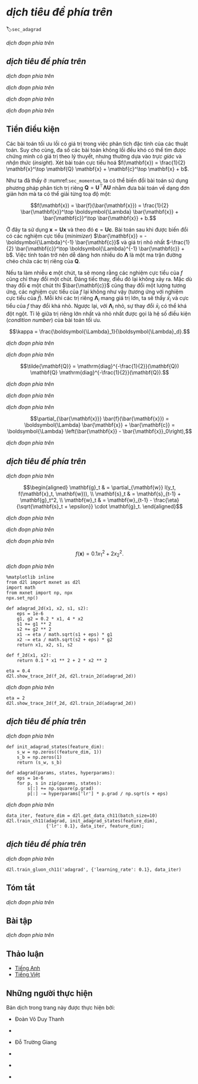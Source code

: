 <!-- ===================== Bắt đầu dịch Phần 1 ==================== -->
<!-- ========================================= REVISE PHẦN 1 - BẮT ĐẦU =================================== -->

<!--
# Adagrad
-->

# *dịch tiêu đề phía trên*
:label:`sec_adagrad`

<!--
Let us begin by considering learning problems with features that occur infrequently.
-->

*dịch đoạn phía trên*

<!--
## Sparse Features and Learning Rates
-->

## *dịch tiêu đề phía trên*

<!--
Imagine that we are training a language model.
To get good accuracy we typically want to decrease the learning rate as we keep on training, usually at a rate of $\mathcal{O}(t^{-\frac{1}{2}})$ or slower.
Now consider a model training on sparse features, i.e., features that occur only infrequently.
This is common for natural language, e.g., it is a lot less likely that we will see the word *preconditioning* than *learning*.
However, it is also common in other areas such as computational advertising and personalized collaborative filtering.
After all, there are many things that are of interest only for a small number of people.
-->

*dịch đoạn phía trên*

<!--
Parameters associated with infrequent features only receive meaningful updates whenever these features occur.
Given a decreasing learning rate we might end up in a situation where the parameters for common features converge rather quickly to their optimal values, 
whereas for infrequent features we are still short of observing them sufficiently frequently before their optimal values can be determined.
In other words, the learning rate either decreases too quickly for frequent features or too slowly for infrequent ones.
-->

*dịch đoạn phía trên*

<!--
A possible hack to redress this issue would be to count the number of times we see a particular feature and to use this as a clock for adjusting learning rates.
That is, rather than choosing a learning rate of the form $\eta = \frac{\eta_0}{\sqrt{t + c}}$ we could use $\eta_i = \frac{\eta_0}{\sqrt{s(i, t) + c}}$.
Here $s(i, t)$ counts the number of nonzeros for feature $i$ that we have observed up to time $t$.
This is actually quite easy to implement at no meaningful overhead.
However, it fails whenever we do not quite have sparsity but rather just data where the gradients are often very small and only rarely large.
After all, it is unclear where one would draw the line between something that qualifies as an observed feature or not.
-->

*dịch đoạn phía trên*

<!--
Adagrad by :cite:`Duchi.Hazan.Singer.2011` addresses this by replacing the rather crude counter $s(i, t)$ by an aggregate of the squares of previously observed gradients.
In particular, it uses $s(i, t+1) = s(i, t) + \left(\partial_i f(\mathbf{x})\right)^2$ as a means to adjust the learning rate.
This has two benefits: first, we no longer need to decide just when a gradient is large enough.
Second, it scales automatically with the magnitude of the gradients.
Coordinates that routinely correspond to large gradients are scaled down significantly, whereas others with small gradients receive a much more gentle treatment.
In practice this leads to a very effective optimization procedure for computational advertising and related problems.
But this hides some of the additional benefits inherent in Adagrad that are best understood in the context of preconditioning.
-->

*dịch đoạn phía trên*

<!-- ===================== Kết thúc dịch Phần 1 ===================== -->

<!-- ===================== Bắt đầu dịch Phần 2 ===================== -->

<!--
## Preconditioning
-->

## Tiền điều kiện

<!--
Convex optimization problems are good for analyzing the characteristics of algorithms.
After all, for most nonconvex problems it is difficult to derive meaningful theoretical guarantees, but *intuition* and *insight* often carry over.
Let us look at the problem of minimizing $f(\mathbf{x}) = \frac{1}{2} \mathbf{x}^\top \mathbf{Q} \mathbf{x} + \mathbf{c}^\top \mathbf{x} + b$.
-->

Các bài toán tối ưu lồi có giá trị trong việc phân tích đặc tính của các thuật toán.
Suy cho cùng, đa số các bài toán không lồi đều khó có thể tìm được chứng minh có giá trị theo lý thuyết, nhưng thường dựa vào *trực giác* và *nhận thức* (*insight*).
Xét bài toán cực tiểu hoá $f(\mathbf{x}) = \frac{1}{2} \mathbf{x}^\top \mathbf{Q} \mathbf{x} + \mathbf{c}^\top \mathbf{x} + b$.

<!--
As we saw in :numref:`sec_momentum`, it is possible to rewrite this problem in terms of its eigendecomposition 
$\mathbf{Q} = \mathbf{U}^\top \boldsymbol{\Lambda} \mathbf{U}$ to arrive at a much simplified problem where each coordinate can be solved individually:
-->

Như ta đã thấy ở :numref:`sec_momentum`, ta có thể biến đổi bài toán sử dụng phương pháp phân tích trị riêng $\mathbf{Q} = \mathbf{U}^\top \boldsymbol{\Lambda} \mathbf{U}$ nhằm đưa bài toán về dạng đơn giản hơn mà ta có thể giải từng toạ độ một:


$$f(\mathbf{x}) = \bar{f}(\bar{\mathbf{x}}) = \frac{1}{2} \bar{\mathbf{x}}^\top \boldsymbol{\Lambda} \bar{\mathbf{x}} + \bar{\mathbf{c}}^\top \bar{\mathbf{x}} + b.$$


<!--
Here we used $\mathbf{x} = \mathbf{U} \mathbf{x}$ and consequently $\mathbf{c} = \mathbf{U} \mathbf{c}$.
The modified problem has as its minimizer $\bar{\mathbf{x}} = -\boldsymbol{\Lambda}^{-1} \bar{\mathbf{c}}$ 
and minimum value $-\frac{1}{2} \bar{\mathbf{c}}^\top \boldsymbol{\Lambda}^{-1} \bar{\mathbf{c}} + b$.
This is much easier to compute since $\boldsymbol{\Lambda}$ is a diagonal matrix containing the eigenvalues of $\mathbf{Q}$.
-->

Ở đây ta sử dụng $\mathbf{x} = \mathbf{U} \mathbf{x}$ và theo đó $\mathbf{c} = \mathbf{U} \mathbf{c}$.
Bài toán sau khi được biến đổi có các nghiệm cực tiểu (*minimizer*) $\bar{\mathbf{x}} = -\boldsymbol{\Lambda}^{-1} \bar{\mathbf{c}}$ và giá trị nhỏ nhất $-\frac{1}{2} \bar{\mathbf{c}}^\top \boldsymbol{\Lambda}^{-1} \bar{\mathbf{c}} + b$.
Việc tính toán trở nên dễ dàng hơn nhiều do $\boldsymbol{\Lambda}$ là một ma trận đường chéo chứa các trị riêng của $\mathbf{Q}$.

<!--
If we perturb $\mathbf{c}$ slightly we would hope to find only slight changes in the minimizer of $f$.
Unfortunately this is not the case.
While slight changes in $\mathbf{c}$ lead to equally slight changes in $\bar{\mathbf{c}}$, this is not the case for the minimizer of $f$ (and of $\bar{f}$ respectively).
Whenever the eigenvalues $\boldsymbol{\Lambda}_i$ are large we will see only small changes in $\bar{x}_i$ and in the minimum of $\bar{f}$.
Conversely, for small $\boldsymbol{\Lambda}_i$ changes in $\bar{x}_i$ can be dramatic.
The ratio between the largest and the smallest eigenvalue is called the condition number of an optimization problem.
-->

Nếu ta làm nhiễu $\mathbf{c}$ một chút, ta sẽ mong rằng các nghiệm cực tiểu của $f$ cũng chỉ thay đổi một chút.
Đáng tiếc thay, điều đó lại không xảy ra.
Mặc dù thay đổi $\mathbf{c}$ một chút thì $\bar{\mathbf{c}}$ cũng thay đổi một lượng tương ứng, các nghiệm cực tiểu của $f$ lại không như vậy (tương ứng với nghiệm cực tiểu của $\bar{f}$).
Mỗi khi các trị riêng $\boldsymbol{\Lambda}_i$ mang giá trị lớn, ta sẽ thấy $\bar{x}_i$ và cực tiểu của $f$ thay đổi khá nhỏ.
Ngược lại, với $\boldsymbol{\Lambda}_i$ nhỏ, sự thay đổi $\bar{x}_i$ có thể khá đột ngột.
Tỉ lệ giữa trị riêng lớn nhất và nhỏ nhất được gọi là hệ số điều kiện (*condition number*) của bài toán tối ưu.


$$\kappa = \frac{\boldsymbol{\Lambda}_1}{\boldsymbol{\Lambda}_d}.$$


<!-- ===================== Kết thúc dịch Phần 2 ===================== -->

<!-- ===================== Bắt đầu dịch Phần 3 ===================== -->


<!--
If the condition number $\kappa$ is large, it is difficult to solve the optimization problem accurately.
We need to ensure that we are careful in getting a large dynamic range of values right.
Our analysis leads to an obvious, albeit somewhat naive question: couldn't we simply "fix" the problem by distorting the space such that all eigenvalues are $1$.
In theory this is quite easy: we only need the eigenvalues and eigenvectors of $\mathbf{Q}$ to rescale the problem 
from $\mathbf{x}$ to one in $\mathbf{z} := \boldsymbol{\Lambda}^{\frac{1}{2}} \mathbf{U} \mathbf{x}$.
In the new coordinate system $\mathbf{x}^\top \mathbf{Q} \mathbf{x}$ could be simplified to $\|\mathbf{z}\|^2$.
Alas, this is a rather impractical suggestion.
Computing eigenvalues and eigenvectors is in general *much more* expensive than solving the actual problem.
-->

*dịch đoạn phía trên*

<!--
While computing eigenvalues exactly might be expensive, guessing them and computing them even somewhat approximately may already be a lot better than not doing anything at all.
In particular, we could use the diagonal entries of $\mathbf{Q}$ and rescale it accordingly.
This is *much* cheaper than computing eigenvalues.
-->

*dịch đoạn phía trên*


$$\tilde{\mathbf{Q}} = \mathrm{diag}^{-\frac{1}{2}}(\mathbf{Q}) \mathbf{Q} \mathrm{diag}^{-\frac{1}{2}}(\mathbf{Q}).$$


<!--
In this case we have $\tilde{\mathbf{Q}}_{ij} = \mathbf{Q}_{ij} / \sqrt{\mathbf{Q}_{ii} \mathbf{Q}_{jj}}$ and specifically $\tilde{\mathbf{Q}}_{ii} = 1$ for all $i$.
In most cases this simplifies the condition number considerably.
For instance, the cases we discussed previously, this would entirely eliminate the problem at hand since the problem is axis aligned.
-->

*dịch đoạn phía trên*

<!--
Unfortunately we face yet another problem: in deep learning we typically do not even have access to the second derivative of the objective function: 
for $\mathbf{x} \in \mathbb{R}^d$ the second derivative even on a minibatch may require $\mathcal{O}(d^2)$ space and work to compute, thus making it practically infeasible.
The ingenious idea of Adagrad is to use a proxy for that elusive diagonal of the Hessian that is both relatively cheap to compute and effective---the magnitude of the gradient itself.
-->

*dịch đoạn phía trên*

<!--
In order to see why this works, let us look at $\bar{f}(\bar{\mathbf{x}})$. We have that
-->

*dịch đoạn phía trên*


$$\partial_{\bar{\mathbf{x}}} \bar{f}(\bar{\mathbf{x}}) = \boldsymbol{\Lambda} \bar{\mathbf{x}} + \bar{\mathbf{c}} = \boldsymbol{\Lambda} \left(\bar{\mathbf{x}} - \bar{\mathbf{x}}_0\right),$$


<!--
where $\bar{\mathbf{x}}_0$ is the minimizer of $\bar{f}$.
Hence the magnitude of the gradient depends both on $\boldsymbol{\Lambda}$ and the distance from optimality.
If $\bar{\mathbf{x}} - \bar{\mathbf{x}}_0$ didn't change, this would be all that's needed.
After all, in this case the magnitude of the gradient $\partial_{\bar{\mathbf{x}}} \bar{f}(\bar{\mathbf{x}})$ suffices.
Since AdaGrad is a stochastic gradient descent algorithm, we will see gradients with nonzero variance even at optimality.
As a result we can safely use the variance of the gradients as a cheap proxy for the scale of the Hessian.
A thorough analysis is beyond the scope of this section (it would be several pages).
We refer the reader to :cite:`Duchi.Hazan.Singer.2011` for details.
-->

*dịch đoạn phía trên*

<!-- ===================== Kết thúc dịch Phần 3 ===================== -->

<!-- ===================== Bắt đầu dịch Phần 4 ===================== -->

<!-- ========================================= REVISE PHẦN 1 - KẾT THÚC ===================================-->

<!-- ========================================= REVISE PHẦN 2 - BẮT ĐẦU ===================================-->

<!--
## The Algorithm
-->

## *dịch tiêu đề phía trên*

<!--
Let us formalize the discussion from above.
We use the variable $\mathbf{s}_t$ to accumulate past gradient variance as follows.
-->

*dịch đoạn phía trên*


$$\begin{aligned}
    \mathbf{g}_t & = \partial_{\mathbf{w}} l(y_t, f(\mathbf{x}_t, \mathbf{w})), \\
    \mathbf{s}_t & = \mathbf{s}_{t-1} + \mathbf{g}_t^2, \\
    \mathbf{w}_t & = \mathbf{w}_{t-1} - \frac{\eta}{\sqrt{\mathbf{s}_t + \epsilon}} \cdot \mathbf{g}_t.
\end{aligned}$$



<!--
Here the operation are applied coordinate wise.
That is, $\mathbf{v}^2$ has entries $v_i^2$.
Likewise $\frac{1}{\sqrt{v}}$ has entries $\frac{1}{\sqrt{v_i}}$ and $\mathbf{u} \cdot \mathbf{v}$ has entries $u_i v_i$.
As before $\eta$ is the learning rate and $\epsilon$ is an additive constant that ensures that we do not divide by $0$.
Last, we initialize $\mathbf{s}_0 = \mathbf{0}$.
-->

*dịch đoạn phía trên*

<!--
Just like in the case of momentum we need to keep track of an auxiliary variable, in this case to allow for an individual learning rate per coordinate.
This does not increase the cost of Adagrad significantly relative to SGD, simply since the main cost is typically to compute $l(y_t, f(\mathbf{x}_t, \mathbf{w}))$ and its derivative.
-->

*dịch đoạn phía trên*

<!--
Note that accumulating squared gradients in $\mathbf{s}_t$ means that $\mathbf{s}_t$ grows essentially at linear rate (somewhat slower than linearly in practice, since the gradients initially diminish).
This leads to an $\mathcal{O}(t^{-\frac{1}{2}})$ learning rate, albeit adjusted on a per coordinate basis.
For convex problems this is perfectly adequate.
In deep learning, though, we might want to decrease the learning rate rather more slowly.
This led to a number of Adagrad variants that we will discuss in the subsequent chapters.
For now let us see how it behaves in a quadratic convex problem.
We use the same problem as before:
-->

*dịch đoạn phía trên*


$$f(\mathbf{x}) = 0.1 x_1^2 + 2 x_2^2.$$


<!--
We are going to implement Adagrad using the same learning rate previously, i.e., $\eta = 0.4$.
As we can see, the iterative trajectory of the independent variable is smoother.
However, due to the cumulative effect of $\boldsymbol{s}_t$, the learning rate continuously decays, so the independent variable does not move as much during later stages of iteration.
-->

*dịch đoạn phía trên*


```{.python .input  n=6}
%matplotlib inline
from d2l import mxnet as d2l
import math
from mxnet import np, npx
npx.set_np()

def adagrad_2d(x1, x2, s1, s2):
    eps = 1e-6
    g1, g2 = 0.2 * x1, 4 * x2
    s1 += g1 ** 2
    s2 += g2 ** 2
    x1 -= eta / math.sqrt(s1 + eps) * g1
    x2 -= eta / math.sqrt(s2 + eps) * g2
    return x1, x2, s1, s2

def f_2d(x1, x2):
    return 0.1 * x1 ** 2 + 2 * x2 ** 2

eta = 0.4
d2l.show_trace_2d(f_2d, d2l.train_2d(adagrad_2d))
```


<!--
As we increase the learning rate to $2$ we see much better behavior.
This already indicates that the decrease in learning rate might be rather aggressive, even in the noise-free case and we need to ensure that parameters converge appropriately.
-->

*dịch đoạn phía trên*


```{.python .input  n=10}
eta = 2
d2l.show_trace_2d(f_2d, d2l.train_2d(adagrad_2d))
```

<!-- ===================== Kết thúc dịch Phần 4 ===================== -->

<!-- ===================== Bắt đầu dịch Phần 5 ===================== -->

<!--
## Implementation from Scratch
-->

## *dịch tiêu đề phía trên*

<!--
Just like the momentum method, Adagrad needs to maintain a state variable of the same shape as the parameters.
-->

*dịch đoạn phía trên*


```{.python .input  n=8}
def init_adagrad_states(feature_dim):
    s_w = np.zeros((feature_dim, 1))
    s_b = np.zeros(1)
    return (s_w, s_b)

def adagrad(params, states, hyperparams):
    eps = 1e-6
    for p, s in zip(params, states):
        s[:] += np.square(p.grad)
        p[:] -= hyperparams['lr'] * p.grad / np.sqrt(s + eps)
```


<!--
Compared to the experiment in :numref:`sec_minibatch_sgd` we use a
larger learning rate to train the model.
-->

*dịch đoạn phía trên*


```{.python .input  n=9}
data_iter, feature_dim = d2l.get_data_ch11(batch_size=10)
d2l.train_ch11(adagrad, init_adagrad_states(feature_dim),
               {'lr': 0.1}, data_iter, feature_dim);
```


<!--
## Concise Implementation
-->

## *dịch tiêu đề phía trên*

<!--
Using the `Trainer` instance of the algorithm `adagrad`, we can invoke the Adagrad algorithm in Gluon.
-->

*dịch đoạn phía trên*


```{.python .input  n=5}
d2l.train_gluon_ch11('adagrad', {'learning_rate': 0.1}, data_iter)
```


<!--
## Summary
-->

## Tóm tắt

<!--
* Adagrad decreases the learning rate dynamically on a per-coordinate basis.
* It uses the magnitude of the gradient as a means of adjusting how quickly progress is achieved - coordinates with large gradients are compensated with a smaller learning rate.
* Computing the exact second derivative is typically infeasible in deep learning problems due to memory and computational constraints. The gradient can be a useful proxy.
* If the optimization problem has a rather uneven uneven structure Adagrad can help mitigate the distortion.
* Adagrad is particularly effective for sparse features where the learning rate needs to decrease more slowly for infrequently occurring terms.
* On deep learning problems Adagrad can sometimes be too aggressive in reducing learning rates. We will discuss strategies for mitigating this in the context of :numref:`sec_adam`.
-->

*dịch đoạn phía trên*

<!--
## Exercises
-->

## Bài tập

<!--
1. Prove that for an orthogonal matrix $\mathbf{U}$ and a vector $\mathbf{c}$ the following holds: $\|\mathbf{c} - \mathbf{\delta}\|_2 = \|\mathbf{U} \mathbf{c} - \mathbf{U} \mathbf{\delta}\|_2$.
Why does this mean that the magnitude of perturbations does not change after an orthogonal change of variables?
2. Try out Adagrad for $f(\mathbf{x}) = 0.1 x_1^2 + 2 x_2^2$ and also for the objective function was rotated by 45 degrees, 
i.e., $f(\mathbf{x}) = 0.1 (x_1 + x_2)^2 + 2 (x_1 - x_2)^2$. Does it behave differently?
3. Prove [Gerschgorin's circle theorem](https://en.wikipedia.org/wiki/Gershgorin_circle_theorem) which states that eigenvalues $\lambda_i$ of 
a matrix $\mathbf{M}$ satisfy $|\lambda_i - \mathbf{M}_{jj}| \leq \sum_{k \neq j} |\mathbf{M}_{jk}|$ for at least one choice of $j$.
4. What does Gerschgorin's theorem tell us about the eigenvalues of the diagonally preconditioned matrix $\mathrm{diag}^{-\frac{1}{2}}(\mathbf{M}) \mathbf{M} \mathrm{diag}^{-\frac{1}{2}}(\mathbf{M})$?
5. Try out Adagrad for a proper deep network, such as :numref:`sec_lenet` when applied to Fashion MNIST.
6. How would you need to modify Adagrad to achieve a less aggressive decay in learning rate?
-->

*dịch đoạn phía trên*


<!-- ===================== Kết thúc dịch Phần 5 ===================== -->
<!-- ========================================= REVISE PHẦN 2 - KẾT THÚC ===================================-->

## Thảo luận
* [Tiếng Anh](https://discuss.mxnet.io/t/2375)
* [Tiếng Việt](https://forum.machinelearningcoban.com/c/d2l)


## Những người thực hiện
Bản dịch trong trang này được thực hiện bởi:
<!--
Tác giả của mỗi Pull Request điền tên mình và tên những người review mà bạn thấy
hữu ích vào từng phần tương ứng. Mỗi dòng một tên, bắt đầu bằng dấu `*`.

Lưu ý:
* Nếu reviewer không cung cấp tên, bạn có thể dùng tên tài khoản GitHub của họ
với dấu `@` ở đầu. Ví dụ: @aivivn.

* Tên đầy đủ của các reviewer có thể được tìm thấy tại https://github.com/aivivn/d2l-vn/blob/master/docs/contributors_info.md
-->

* Đoàn Võ Duy Thanh
<!-- Phần 1 -->
* 

<!-- Phần 2 -->
* Đỗ Trường Giang

<!-- Phần 3 -->
* 

<!-- Phần 4 -->
* 

<!-- Phần 5 -->
* 
